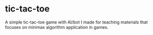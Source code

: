 # tic-tac-toe
A simple tic-tac-toe game with AI/bot I made for teaching materials that focuses on minimax algorithm application in games.
